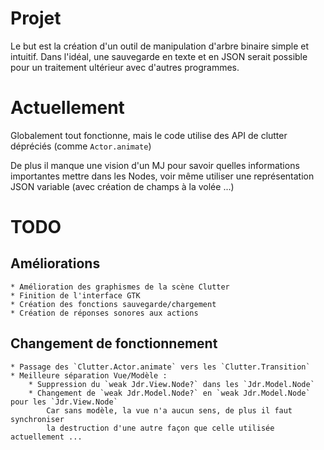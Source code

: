 # Projet

Le but est la création d'un outil de manipulation d'arbre 
binaire simple et intuitif.
Dans l'idéal, une sauvegarde en texte et en JSON serait possible
pour un traitement ultérieur avec d'autres programmes.

# Actuellement

Globalement tout fonctionne, mais le code utilise des 
API de clutter dépréciés (comme `Actor.animate`)

De plus il manque une vision d'un MJ pour savoir quelles 
informations importantes mettre dans les Nodes, voir même 
utiliser une représentation JSON variable (avec création de champs
à la volée ...)

# TODO

## Améliorations  

	* Amélioration des graphismes de la scène Clutter
	* Finition de l'interface GTK
	* Création des fonctions sauvegarde/chargement
	* Création de réponses sonores aux actions 

## Changement de fonctionnement

	* Passage des `Clutter.Actor.animate` vers les `Clutter.Transition`
	* Meilleure séparation Vue/Modèle :
		* Suppression du `weak Jdr.View.Node?` dans les `Jdr.Model.Node`
		* Changement de `weak Jdr.Model.Node?` en `weak Jdr.Model.Node` pour les `Jdr.View.Node`
			Car sans modèle, la vue n'a aucun sens, de plus il faut synchroniser 
			la destruction d'une autre façon que celle utilisée actuellement ... 
		


